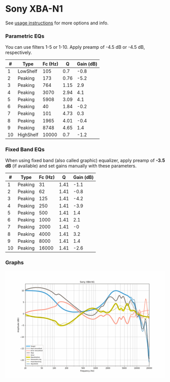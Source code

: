 # Sony XBA-N1
See [usage instructions](https://github.com/jaakkopasanen/AutoEq#usage) for more options and info.

### Parametric EQs
You can use filters 1-5 or 1-10. Apply preamp of -4.5 dB or -4.5 dB, respectively.

|   # | Type      |   Fc (Hz) |    Q |   Gain (dB) |
|-----|-----------|-----------|------|-------------|
|   1 | LowShelf  |       105 | 0.7  |        -0.8 |
|   2 | Peaking   |       173 | 0.76 |        -5.2 |
|   3 | Peaking   |       764 | 1.15 |         2.9 |
|   4 | Peaking   |      3070 | 2.94 |         4.1 |
|   5 | Peaking   |      5908 | 3.09 |         4.1 |
|   6 | Peaking   |        40 | 1.84 |        -0.2 |
|   7 | Peaking   |       101 | 4.73 |         0.3 |
|   8 | Peaking   |      1965 | 4.01 |        -0.4 |
|   9 | Peaking   |      8748 | 4.65 |         1.4 |
|  10 | HighShelf |     10000 | 0.7  |        -1.2 |

### Fixed Band EQs
When using fixed band (also called graphic) equalizer, apply preamp of **-3.5 dB** (if available) and set gains manually with these parameters.

|   # | Type    |   Fc (Hz) |    Q |   Gain (dB) |
|-----|---------|-----------|------|-------------|
|   1 | Peaking |        31 | 1.41 |        -1.1 |
|   2 | Peaking |        62 | 1.41 |        -0.8 |
|   3 | Peaking |       125 | 1.41 |        -4.2 |
|   4 | Peaking |       250 | 1.41 |        -3.9 |
|   5 | Peaking |       500 | 1.41 |         1.4 |
|   6 | Peaking |      1000 | 1.41 |         2.1 |
|   7 | Peaking |      2000 | 1.41 |        -0   |
|   8 | Peaking |      4000 | 1.41 |         3.2 |
|   9 | Peaking |      8000 | 1.41 |         1.4 |
|  10 | Peaking |     16000 | 1.41 |        -2.6 |

### Graphs
![](./Sony%20XBA-N1.png)

